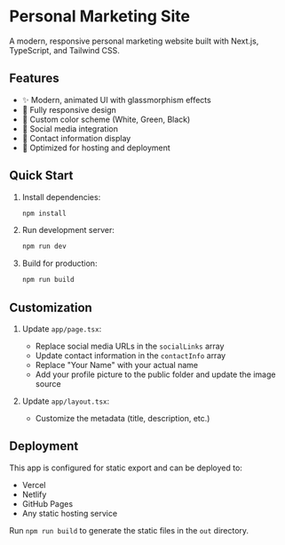 # Personal Marketing Site

A modern, responsive personal marketing website built with Next.js, TypeScript, and Tailwind CSS.

## Features

- ✨ Modern, animated UI with glassmorphism effects
- 📱 Fully responsive design
- 🎨 Custom color scheme (White, Green, Black)
- 🔗 Social media integration
- 📧 Contact information display
- 🚀 Optimized for hosting and deployment

## Quick Start

1. Install dependencies:
   ```bash
   npm install
   ```

2. Run development server:
   ```bash
   npm run dev
   ```

3. Build for production:
   ```bash
   npm run build
   ```

## Customization

1. Update `app/page.tsx`:
   - Replace social media URLs in the `socialLinks` array
   - Update contact information in the `contactInfo` array
   - Replace "Your Name" with your actual name
   - Add your profile picture to the public folder and update the image source

2. Update `app/layout.tsx`:
   - Customize the metadata (title, description, etc.)

## Deployment

This app is configured for static export and can be deployed to:
- Vercel
- Netlify
- GitHub Pages
- Any static hosting service

Run `npm run build` to generate the static files in the `out` directory.